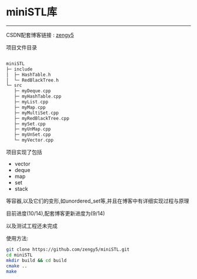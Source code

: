 # miniSTL库

---
CSDN配套博客链接 : [zengy5](http://t.csdnimg.cn/cGOYP)

项目文件目录

```cpp

miniSTL
├─ include
│  ├─ HashTable.h
│  └─ RedBlackTree.h
└─ src
   ├─ myDeque.cpp
   ├─ myHashTable.cpp
   ├─ myList.cpp
   ├─ myMap.cpp
   ├─ myMultiSet.cpp
   ├─ myRedBlackTree.cpp
   ├─ mySet.cpp
   ├─ myUnMap.cpp
   ├─ myUnSet.cpp
   └─ myVector.cpp
```

项目实现了包括

+ vector
+ deque
+ map
+ set
+ stack

等容器,以及它们的变形,如unordered_set等,并且在博客中有详细实现过程与原理

目前进度(10/14),配套博客更新进度为(9/14)

以及测试工程还未完成

使用方法:

```bash
git clone https://github.com/zengy5/miniSTL.git
cd miniSTL
mkdir build && cd build
cmake ..
make
```
